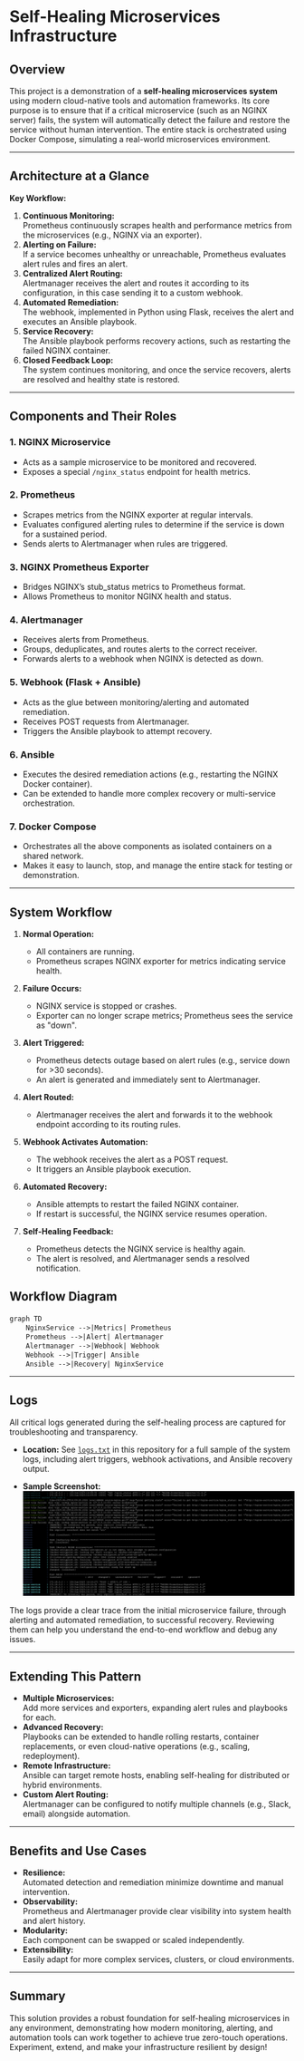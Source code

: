 # Self-Healing Microservices Infrastructure

## Overview

This project is a demonstration of a **self-healing microservices system** using modern cloud-native tools and automation frameworks. Its core purpose is to ensure that if a critical microservice (such as an NGINX server) fails, the system will automatically detect the failure and restore the service without human intervention. The entire stack is orchestrated using Docker Compose, simulating a real-world microservices environment.

---

## Architecture at a Glance

**Key Workflow:**
1. **Continuous Monitoring:**  
   Prometheus continuously scrapes health and performance metrics from the microservices (e.g., NGINX via an exporter).
2. **Alerting on Failure:**  
   If a service becomes unhealthy or unreachable, Prometheus evaluates alert rules and fires an alert.
3. **Centralized Alert Routing:**  
   Alertmanager receives the alert and routes it according to its configuration, in this case sending it to a custom webhook.
4. **Automated Remediation:**  
   The webhook, implemented in Python using Flask, receives the alert and executes an Ansible playbook.
5. **Service Recovery:**  
   The Ansible playbook performs recovery actions, such as restarting the failed NGINX container.
6. **Closed Feedback Loop:**  
   The system continues monitoring, and once the service recovers, alerts are resolved and healthy state is restored.

---

## Components and Their Roles

### 1. **NGINX Microservice**
- Acts as a sample microservice to be monitored and recovered.
- Exposes a special `/nginx_status` endpoint for health metrics.

### 2. **Prometheus**
- Scrapes metrics from the NGINX exporter at regular intervals.
- Evaluates configured alerting rules to determine if the service is down for a sustained period.
- Sends alerts to Alertmanager when rules are triggered.

### 3. **NGINX Prometheus Exporter**
- Bridges NGINX’s stub_status metrics to Prometheus format.
- Allows Prometheus to monitor NGINX health and status.

### 4. **Alertmanager**
- Receives alerts from Prometheus.
- Groups, deduplicates, and routes alerts to the correct receiver.
- Forwards alerts to a webhook when NGINX is detected as down.

### 5. **Webhook (Flask + Ansible)**
- Acts as the glue between monitoring/alerting and automated remediation.
- Receives POST requests from Alertmanager.
- Triggers the Ansible playbook to attempt recovery.

### 6. **Ansible**
- Executes the desired remediation actions (e.g., restarting the NGINX Docker container).
- Can be extended to handle more complex recovery or multi-service orchestration.

### 7. **Docker Compose**
- Orchestrates all the above components as isolated containers on a shared network.
- Makes it easy to launch, stop, and manage the entire stack for testing or demonstration.

---

## System Workflow

1. **Normal Operation:**  
   - All containers are running.
   - Prometheus scrapes NGINX exporter for metrics indicating service health.

2. **Failure Occurs:**  
   - NGINX service is stopped or crashes.
   - Exporter can no longer scrape metrics; Prometheus sees the service as "down".

3. **Alert Triggered:**  
   - Prometheus detects outage based on alert rules (e.g., service down for >30 seconds).
   - An alert is generated and immediately sent to Alertmanager.

4. **Alert Routed:**  
   - Alertmanager receives the alert and forwards it to the webhook endpoint according to its routing rules.

5. **Webhook Activates Automation:**  
   - The webhook receives the alert as a POST request.
   - It triggers an Ansible playbook execution.

6. **Automated Recovery:**  
   - Ansible attempts to restart the failed NGINX container.
   - If restart is successful, the NGINX service resumes operation.

7. **Self-Healing Feedback:**  
   - Prometheus detects the NGINX service is healthy again.
   - The alert is resolved, and Alertmanager sends a resolved notification.


## **Workflow Diagram**

```mermaid
graph TD
    NginxService -->|Metrics| Prometheus
    Prometheus -->|Alert| Alertmanager
    Alertmanager -->|Webhook| Webhook
    Webhook -->|Trigger| Ansible
    Ansible -->|Recovery| NginxService
```

---

## Logs

All critical logs generated during the self-healing process are captured for troubleshooting and transparency.

- **Location:** See [`logs.txt`](https://github.com/ObsidianMaximus/Infra-Sentinel/blob/master/logs.txt) in this repository for a full sample of the system logs, including alert triggers, webhook activations, and Ansible recovery output.

- **Sample Screenshot:**  
  ![Sample Logs Screenshot](down_and_up.png)

The logs provide a clear trace from the initial microservice failure, through alerting and automated remediation, to successful recovery. Reviewing them can help you understand the end-to-end workflow and debug any issues.

---

## Extending This Pattern

- **Multiple Microservices:**  
  Add more services and exporters, expanding alert rules and playbooks for each.
- **Advanced Recovery:**  
  Playbooks can be extended to handle rolling restarts, container replacements, or even cloud-native operations (e.g., scaling, redeployment).
- **Remote Infrastructure:**  
  Ansible can target remote hosts, enabling self-healing for distributed or hybrid environments.
- **Custom Alert Routing:**  
  Alertmanager can be configured to notify multiple channels (e.g., Slack, email) alongside automation.

---

## Benefits and Use Cases

- **Resilience:**  
  Automated detection and remediation minimize downtime and manual intervention.
- **Observability:**  
  Prometheus and Alertmanager provide clear visibility into system health and alert history.
- **Modularity:**  
  Each component can be swapped or scaled independently.
- **Extensibility:**  
  Easily adapt for more complex services, clusters, or cloud environments.

---

## Summary

This solution provides a robust foundation for self-healing microservices in any environment, demonstrating how modern monitoring, alerting, and automation tools can work together to achieve true zero-touch operations.  
Experiment, extend, and make your infrastructure resilient by design!


